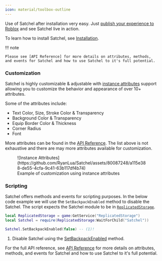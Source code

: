 ```yaml
---
icon: material/toolbox-outline
---
```


Use of Satchel after installation very easy. Just [publish your experience to Roblox] and see Satchel live in action.

To learn how to install Satchel, see [Installation].

!!! note

    Please see [API Reference] for more details on attributes, methods, and events for Satchel and how to use Satchel to it's full potential.

  [publish your experience to Roblox]: https://create.roblox.com/docs/production/publishing
  [Installation]: installation.md
  [API Reference]: api-reference.md

### Customization

Satchel is highly customizable & adjustable with [instance attributes] support allowing you to customize the behavior and appearance of over 10+ attributes.

Some of the attributes include:

* Text Color, Size, Stroke Color & Transparency
* Background Color & Transparency
* Equip Border Color & Thickness
* Corner Radius
* Font

More attributes can be found in the [API Reference]. The list above is not exhaustive and there are may more attributes available for customization.

  [instance attributes]: https://create.roblox.com/docs/studio/instance-attributes

<figure markdown>
  ![Instance Attributes](https://github.com/RyanLua/Satchel/assets/80087248/a115e388-de55-4cfa-9c41-63b117df4b74)
  <figcaption>Example of customization using instance attributes</figcaption>
</figure>

### Scripting

Satchel offers methods and events for scripting purposes. In the below code example we will use the `SetBackpackEnabled` method to disable the Satchel. The script expects the Satchel module to be in [`ReplicatedStorage`][ReplicatedStorage].

``` lua title="LocalScript"
local ReplicatedStorage = game:GetService("ReplicatedStorage")
local Satchel = require(ReplicatedStorage:WaitForChild("Satchel"))

Satchel.SetBackpackEnabled(false) -- (1)!
```

1. Disable Satchel using the [SetBackpackEnabled] method.

For the full API reference, see [API Reference] for more details on attributes, methods, and events for Satchel and how to use Satchel to it's full potential.

  [ReplicatedStorage]: https://create.roblox.com/docs/reference/engine/classes/ReplicatedStorage
  [SetBackpackEnabled]: api-reference.md#setbackpackenabled
